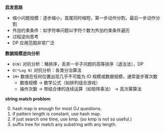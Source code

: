 **启发思路**

- 缩小问题规模：逐步缩小，首尾同时缩短，第一步动作分割，最后一步动作分割
- 外加约束条件：如字符串问题以字符个数为外加约束条件遍历
- 过程逆向思考
- DP 应用范围非常广泛

**数据规模逆向分析**

- `O(N)` 对抗分析：桶排序，丢弃一半子问题的高等排序（退治法），DP
- `O(*Log N)` 对抗分析：各类分治算法
- `1M+` 数值在任何位置出现几乎不可能为 IO 规模或数据规模，通常是步骤次数 
    - 数值规模 -> 数学公式（如排列组合游戏）
    - 操作次数 -> 带结合律的连续运算（如矩阵乘法） -> 高次幂算法

**string match problem**

0. hash map is enough for most OJ questions.
1. if pattern length is constant, use hash map.
2. if just search one time, use kmp. (so kmp is not so useful.)
3. suffix tree for match any substring with any length.

